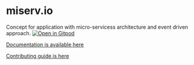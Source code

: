 # miserv.io
Concept for application with micro-servicess architecture and event driven approach.
[![Open in Gitpod](https://gitpod.io/button/open-in-gitpod.svg)](https://gitpod.io/#https://github.com/maverick0bg/miserv.io)

[Documentation is available here](https://maverick0bg.github.io/miserv.io)

[Contributing guide is here](CONTRIBUTING.md)

